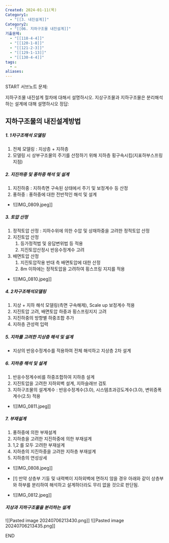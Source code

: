 ```yaml
---
Created: 2024-01-11(목)
Category1:
  - "[[3. 내진설계]]"
Category2:
  - "[[06. 지하구조물 내진설계]]"
기출문제:
  - "[[118-4-4]]"
  - "[[120-1-8]]"
  - "[[121-2-3]]"
  - "[[129-1-13]]"
  - "[[130-4-4]]"
tags:
  - ✏️
aliases:
---
```

START
서브노트
문제:  

지하구조물 내진설계 절차에 대해서 설명하시오.
지상구조물과 지하구조물은 분리해석하는 설계에 대해 설명하시오
정답: 

## 지하구조물의 내진설계방법
##### 1. 1차구조해석 모델링

1. 전체 모델링 : 지상층 + 지하층
2. 모델링 시 상부구조물의 주기를 산정하기 위해 지하층 횡구속시킴(지표하부스프링지점)

##### 2. 지진하중 및 풍하중 해석 및 설계

1. 지진하중 : 지하측면 구속된 상태에서 주기 및 보정계수 등 산정
2. 풍하중 : 풍하중에 대한 전반적인 해석 및 설계
- ![[IMG_0809.jpeg]]

##### 3. 토압 산정

1. 정적토압 산정 : 지하수위에 의한 수압 및 상재하중을 고려한 정적토압 산정
2. 지진토압 산정
	1. 등가정적법 및 응답변위법 등 적용
	2. 지진토압산정시 반응수정계수 고려
3. 배면토압 산정
	1. 지진토압작용 반대 측 배면토압에 대한 산정
	2. 8m 이하에는 정적토압을 고려하여 횡스프링 지지를 적용
- ![[IMG_0810.jpeg]]

##### 4. 2차구조해석모델링

1. 지상 + 지하 해석 모델링(측면 구속해제), Scale up 보정계수 적용
2. 지진토압 고려, 배면토압 하중과 횡스프링지지 고려
3. 지진하중의 방향별 하중조합 추가
4. 지하층 관성력 입력

##### 5. 지하를 고려한 지상층 해석 및 설계

- 지상의 반응수정계수를 적용하여 전체 해석하고 지상층 2차 설계

##### 6. 지하층 해석 및 설계

1. 반응수정계수비를 하중조합하여 지하층 설계
2. 지진토압을 고려한 지하외벽 설계, 지하슬래브 검토
3. 지하구조물의 설계계수 : 반응수정계수(3.0), 시스템초과강도계수(3.0), 변위증폭계수(2.5) 적용

- ![[IMG_0811.jpeg]]
##### 7. 부재설계

1. 풍하중에 의한 부재설계
2. 지하층을 고려한 지진하중에 의한 부재설계
3. 1,2 를 모두 고려한 부재설계
4. 지하층의 지진하중을 고려한 지하층 부재설계
5. 지하층의 연성상세
- ![[IMG_0808.jpeg]]

- [!] 만약 상층부 기둥 및 내력벽이 지하외벽에 면하지 않을 경우 아래와 같이 상층부와 하부를 분리하여 해석하고 설계하더라도 무리 없을 것으로 판단됨.
- ![[IMG_0812.jpeg]]
##### 지상과 지하구조물을 분리하는 설계
![[Pasted image 20240706213430.png]]
![[Pasted image 20240706213435.png]]
<!--ID: 1689941183251-->
END